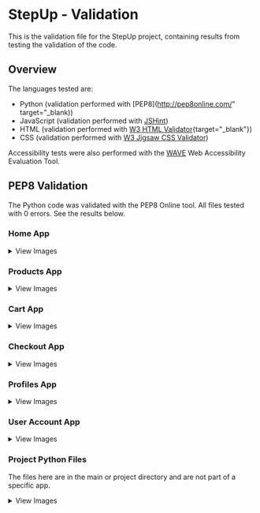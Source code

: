 # StepUp - Validation

This is the validation file for the StepUp project, containing results from testing the validation of the code.

## Overview

The languages tested are:
* Python (validation performed with [PEP8](http://pep8online.com/" target="_blank))
* JavaScript (validation performed with [JSHint](https://jshint.com/))
* HTML (validation performed with [W3 HTML Validator](https://validator.w3.org/nu/){target="_blank"})
* CSS (validation performed with [W3 Jigsaw CSS Validator](https://www.w3.org/))

Accessibility tests were also performed with the [WAVE](https://wave.webaim.org/) Web Accessibility Evaluation Tool.

## PEP8 Validation

The Python code was validated with the PEP8 Online tool. All files tested with 0 errors.
See the results below.

### Home App

<details>
  <summary>View Images</summary>
  
#### home/apps.py

![pep8 result home/apps.py](https://github.com/johnvenkiah/CI_PP5_John_Venkiah/blob/main/docs/validation/pep8/pep8_home_apps.png)
  
#### home/contexts.py

![pep8 result home/contexts.py](https://github.com/johnvenkiah/CI_PP5_John_Venkiah/blob/main/docs/validation/pep8/pep8_home_contexts.png)
  
#### home/forms.py

![pep8 result home/contexts.py](https://github.com/johnvenkiah/CI_PP5_John_Venkiah/blob/main/docs/validation/pep8/pep8_home_forms.png)
  
#### home/test_forms.py

![pep8 result home/test_forms.py](https://github.com/johnvenkiah/CI_PP5_John_Venkiah/blob/main/docs/validation/pep8/pep8_home_test_forms.png)
  
#### home/test_views.py

![pep8 result home/test_views.py](https://github.com/johnvenkiah/CI_PP5_John_Venkiah/blob/main/docs/validation/pep8/pep8_home_test_views.png)
  
#### home/urls.py

![pep8 result home/urls.py](https://github.com/johnvenkiah/CI_PP5_John_Venkiah/blob/main/docs/validation/pep8/pep8_home_urls.png)
  
#### home/views.py

![pep8 result home/views.py](https://github.com/johnvenkiah/CI_PP5_John_Venkiah/blob/main/docs/validation/pep8/pep8_home_views.png)

[To Top](#overview)

</details>


### Products App

<details>
  <summary>View Images</summary>
  
#### products/admin.py

![pep8 result products/apps.py](https://github.com/johnvenkiah/CI_PP5_John_Venkiah/blob/main/docs/validation/pep8/pep8_products_admin.png)
  
#### products/apps.py

![pep8 result products/apps.py](https://github.com/johnvenkiah/CI_PP5_John_Venkiah/blob/main/docs/validation/pep8/pep8_products_apps.png)
  
#### products/contexts.py

![pep8 result products/contexts.py](https://github.com/johnvenkiah/CI_PP5_John_Venkiah/blob/main/docs/validation/pep8/pep8_products_contexts.png)
  
#### products/forms.py

![pep8 result products/forms.py](https://github.com/johnvenkiah/CI_PP5_John_Venkiah/blob/main/docs/validation/pep8/pep8_products_forms.png)
  
#### products/models.py

![pep8 result products/models.py](https://github.com/johnvenkiah/CI_PP5_John_Venkiah/blob/main/docs/validation/pep8/pep8_products_models.png)
  
#### products/product_choices.py

![pep8 result products/product_choices.py](https://github.com/johnvenkiah/CI_PP5_John_Venkiah/blob/main/docs/validation/pep8/pep8_products_product_choices.png)
  
#### products/test_forms.py

![pep8 result products/test_forms.py](https://github.com/johnvenkiah/CI_PP5_John_Venkiah/blob/main/docs/validation/pep8/pep8_products_test_forms.png)
  
#### products/test_models.py

![pep8 result products/test_models.py](https://github.com/johnvenkiah/CI_PP5_John_Venkiah/blob/main/docs/validation/pep8/pep8_products_test_models.png)
  
#### products/test_views.py

![pep8 result products/test_views.py](https://github.com/johnvenkiah/CI_PP5_John_Venkiah/blob/main/docs/validation/pep8/pep8_products_test_views.png)
  
#### products/urls.py

![pep8 result products/urls.py](https://github.com/johnvenkiah/CI_PP5_John_Venkiah/blob/main/docs/validation/pep8/pep8_products_urls.png)
  
#### products/views.py

![pep8 result products/views.py](https://github.com/johnvenkiah/CI_PP5_John_Venkiah/blob/main/docs/validation/pep8/pep8_products_views.png)
  
#### products/widgets.py

![pep8 result products/widgets.py](https://github.com/johnvenkiah/CI_PP5_John_Venkiah/blob/main/docs/validation/pep8/pep8_products_widgets.png)

[To Top](#overview)

</details>


### Cart App

<details>
  <summary>View Images</summary>
  
#### cart/apps.py

![pep8 result cart/apps.py](https://github.com/johnvenkiah/CI_PP5_John_Venkiah/blob/main/docs/validation/pep8/pep8_cart_apps.png)
  
#### cart/contexts.py

![pep8 result cart/contexts.py](https://github.com/johnvenkiah/CI_PP5_John_Venkiah/blob/main/docs/validation/pep8/pep8_cart_contexts.png)
  
#### cart/test_views.py

![pep8 result cart/test_views.py](https://github.com/johnvenkiah/CI_PP5_John_Venkiah/blob/main/docs/validation/pep8/pep8_cart_test_views.png)
  
#### cart/tools.py

![pep8 result cart/tools.py](https://github.com/johnvenkiah/CI_PP5_John_Venkiah/blob/main/docs/validation/pep8/pep8_cart_tools.png)
  
#### cart/urls.py

![pep8 result cart/urls.py](https://github.com/johnvenkiah/CI_PP5_John_Venkiah/blob/main/docs/validation/pep8/pep8_cart_urls.png)
  
#### cart/views.py

![pep8 result cart/views.py](https://github.com/johnvenkiah/CI_PP5_John_Venkiah/blob/main/docs/validation/pep8/pep8_cart_views.png)

[To Top](#overview)

</details>


### Checkout App

<details>
  <summary>View Images</summary>
  
#### checkout/admin.py

![pep8 result checkout/apps.py](https://github.com/johnvenkiah/CI_PP5_John_Venkiah/blob/main/docs/validation/pep8/pep8_checkout_admin.png)
  
#### checkout/apps.py

![pep8 result checkout/apps.py](https://github.com/johnvenkiah/CI_PP5_John_Venkiah/blob/main/docs/validation/pep8/pep8_checkout_apps.png)
  
#### checkout/forms.py

![pep8 result checkout/contexts.py](https://github.com/johnvenkiah/CI_PP5_John_Venkiah/blob/main/docs/validation/pep8/pep8_checkout_forms.png)
  
#### checkout/models.py

![pep8 result checkout/models.py](https://github.com/johnvenkiah/CI_PP5_John_Venkiah/blob/main/docs/validation/pep8/pep8_checkout_models.png)
  
#### checkout/signals.py

![pep8 result checkout/signals.py](https://github.com/johnvenkiah/CI_PP5_John_Venkiah/blob/main/docs/validation/pep8/pep8_checkout_signals.png)
  
#### checkout/test_forms.py

![pep8 result checkout/test_forms.py](https://github.com/johnvenkiah/CI_PP5_John_Venkiah/blob/main/docs/validation/pep8/pep8_checkout_test_forms.png)
  
#### checkout/test_models.py

![pep8 result checkout/test_models.py](https://github.com/johnvenkiah/CI_PP5_John_Venkiah/blob/main/docs/validation/pep8/pep8_checkout_test_models.png)
  
#### checkout/test_views.py

![pep8 result checkout/test_views.py](https://github.com/johnvenkiah/CI_PP5_John_Venkiah/blob/main/docs/validation/pep8/pep8_checkout_test_views.png)
  
#### checkout/urls.py

![pep8 result checkout/urls.py](https://github.com/johnvenkiah/CI_PP5_John_Venkiah/blob/main/docs/validation/pep8/pep8_checkout_urls.png)
  
#### checkout/views.py

![pep8 result checkout/views.py](https://github.com/johnvenkiah/CI_PP5_John_Venkiah/blob/main/docs/validation/pep8/pep8_checkout_views.png)
  
#### checkout/webhook_handler.py

![pep8 result checkout/webhook_handler.py](https://github.com/johnvenkiah/CI_PP5_John_Venkiah/blob/main/docs/validation/pep8/pep8_checkout_webhook_handler.png)
  
#### checkout/webhooks.py

![pep8 result checkout/webhooks.py](https://github.com/johnvenkiah/CI_PP5_John_Venkiah/blob/main/docs/validation/pep8/pep8_checkout_webhooks.png)

[To Top](#overview)

</details>


### Profiles App

<details>
  <summary>View Images</summary>
  
#### profiles/apps.py

![pep8 result profiles/apps.py](https://github.com/johnvenkiah/CI_PP5_John_Venkiah/blob/main/docs/validation/pep8/pep8_profiles_apps.png)
  
#### profiles/forms.py

![pep8 result profiles/forms.py](https://github.com/johnvenkiah/CI_PP5_John_Venkiah/blob/main/docs/validation/pep8/pep8_profiles_forms.png)
  
#### profiles/models.py

![pep8 result profiles/models.py](https://github.com/johnvenkiah/CI_PP5_John_Venkiah/blob/main/docs/validation/pep8/pep8_profiles_models.png)
  
#### profiles/test_models.py

![pep8 result profiles/test_models.py](https://github.com/johnvenkiah/CI_PP5_John_Venkiah/blob/main/docs/validation/pep8/pep8_profiles_test_models.png)
  
#### profiles/test_views.py

![pep8 result profiles/test_views.py](https://github.com/johnvenkiah/CI_PP5_John_Venkiah/blob/main/docs/validation/pep8/pep8_profiles_test_views.png)
  
#### profiles/urls.py

![pep8 result profiles/urls.py](https://github.com/johnvenkiah/CI_PP5_John_Venkiah/blob/main/docs/validation/pep8/pep8_profiles_urls.png)
  
#### profiles/views.py

![pep8 result profiles/views.py](https://github.com/johnvenkiah/CI_PP5_John_Venkiah/blob/main/docs/validation/pep8/pep8_profiles_views.png)

[To Top](#overview)

</details>


### User Account App

<details>
  <summary>View Images</summary>
  
#### user_account/apps.py

![pep8 result user_account/apps.py](https://github.com/johnvenkiah/CI_PP5_John_Venkiah/blob/main/docs/validation/pep8/pep8_user_account_apps.png)
  
#### user_account/forms.py

![pep8 result user_account/forms.py](https://github.com/johnvenkiah/CI_PP5_John_Venkiah/blob/main/docs/validation/pep8/pep8_user_account_forms.png)
  
#### user_account/test_views.py

![pep8 result user_account/test_views.py](https://github.com/johnvenkiah/CI_PP5_John_Venkiah/blob/main/docs/validation/pep8/pep8_user_account_test_views.png)
  
#### user_account/urls.py

![pep8 result user_account/urls.py](https://github.com/johnvenkiah/CI_PP5_John_Venkiah/blob/main/docs/validation/pep8/pep8_user_account_urls.png)
  
#### user_account/views.py

![pep8 result user_account/views.py](https://github.com/johnvenkiah/CI_PP5_John_Venkiah/blob/main/docs/validation/pep8/pep8_user_account_views.png)

[To Top](#overview)

</details>


### Project Python Files

The files here are in the main or project directory and are not part of a specific app.

<details>
  <summary>View Images</summary>

#### stepup/settings.py

![pep8 result stepup/settings.py](https://github.com/johnvenkiah/CI_PP5_John_Venkiah/blob/main/docs/validation/pep8/pep8_settings.png)
  
#### stepup/urls.py

![pep8 result stepup/urls.py](https://github.com/johnvenkiah/CI_PP5_John_Venkiah/blob/main/docs/validation/pep8/pep8_urls.png)
  
#### manage.py

![pep8 result manage.py](https://github.com/johnvenkiah/CI_PP5_John_Venkiah/blob/main/docs/validation/pep8/pep8_manage.png)
  
#### custom_storages.py

![pep8 result custom_storages.py](https://github.com/johnvenkiah/CI_PP5_John_Venkiah/blob/main/docs/validation/pep8/pep8_custom_storages.png)

[To Top](#overview)

</details>
